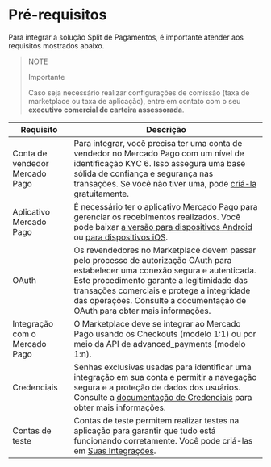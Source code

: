 # Pré-requisitos

Para integrar a solução Split de Pagamentos, é importante atender aos requisitos mostrados abaixo.

> NOTE
>
> Importante
>
> Caso seja necessário realizar configurações de comissão (taxa de marketplace ou taxa de aplicação), entre em contato com o seu **executivo comercial de carteira assessorada**.

| Requisito                        | Descrição                                                                                                                                                                                                                                      |
|----------------------------------|--------------------------------------------------------------------------------------------------------------------------------------------------------------------------------------------------------------------------------------------------|
| Conta de vendedor Mercado Pago    | Para integrar, você precisa ter uma conta de vendedor no Mercado Pago com um nível de identificação KYC 6. Isso assegura uma base sólida de confiança e segurança nas transações. Se você não tiver uma, pode [criá-la](https://www.mercadopago.com.br/hub/registration/landing) gratuitamente. |
| Aplicativo Mercado Pago           | É necessário ter o aplicativo Mercado Pago para gerenciar os recebimentos realizados. Você pode baixar [a versão para dispositivos Android](https://play.google.com/store/apps/details?id=com.mercadopago.wallet&hl=es_419) ou [para dispositivos iOS](https://apps.apple.com/br/app/mercado-pago/id925436649).                                                                       |
| OAuth                            | Os revendedores no Marketplace devem passar pelo processo de autorização OAuth para estabelecer uma conexão segura e autenticada. Este procedimento garante a legitimidade das transações comerciais e protege a integridade das operações. Consulte a documentação de OAuth para obter mais informações. |
| Integração com o Mercado Pago     | O Marketplace deve se integrar ao Mercado Pago usando os Checkouts (modelo 1:1) ou por meio da API de advanced_payments (modelo 1:n).                                                                                                           |
| Credenciais                     | Senhas exclusivas usadas para identificar uma integração em sua conta e permitir a navegação segura e a proteção de dados dos usuários. Consulte a [documentação de Credenciais](https://www.mercadopago.com.br/developers/pt/docs/split-payment/additional-content/your-integrations/credentials) para obter mais informações.                     |
| Contas de teste                 | Contas de teste permitem realizar testes na aplicação para garantir que tudo está funcionando corretamente. Você pode criá-las em [Suas Integrações](https://www.mercadopago.com.br/developers/panel/app).                                                                              |